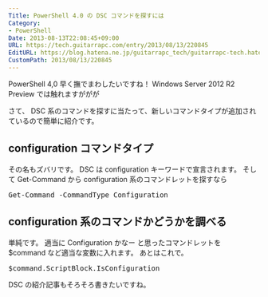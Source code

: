 ```yaml
---
Title: PowerShell 4.0 の DSC コマンドを探すには
Category:
- PowerShell
Date: 2013-08-13T22:08:45+09:00
URL: https://tech.guitarrapc.com/entry/2013/08/13/220845
EditURL: https://blog.hatena.ne.jp/guitarrapc_tech/guitarrapc-tech.hatenablog.com/atom/entry/11696248318757675909
CustomPath: 2013/08/13/220845
---
```


PowerShell 4,0 早く撫でまわしたいですね！
Windows Server 2012 R2 Preview では触れますががが

さて、 DSC 系のコマンドを探すに当たって、新しいコマンドタイプが追加されているので簡単に紹介です。




<h2>configuration コマンドタイプ</h2>

その名もズバリです。
DSC は configuration キーワードで宣言されます。
そして Get-Command から configuration 系のコマンドレットを探すなら
<pre class="brush: powershell">
Get-Command -CommandType Configuration
</pre>

<h2>configuration 系のコマンドかどうかを調べる </h2>
単純です。
適当に Configuration かなー と思ったコマンドレットを $command など適当な変数に入れます。
あとはこれで。
<pre class="brush: powershell">
$command.ScriptBlock.IsConfiguration
</pre>

DSC の紹介記事もそろそろ書きたいですね。
